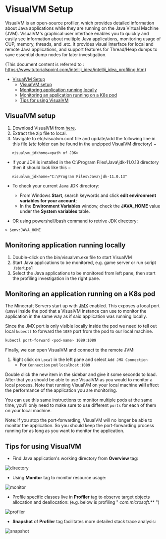 # VisualVM Setup

VisualVM is an open-source profiler, which provides detailed information about Java applications while they are running on the Java Virtual Machine (JVM). VisualVM's graphical user interface enables you to quickly and easily see information about multiple Java applications, monitoring usage of CUP, memory, threads, and .etc. It provides visual interface for local and remote Java applications, and support features for Thread/Heap dumps to save essential dump nodes for later investigation.

(This document content is referred to : <https://www.tutorialspoint.com/intellij_idea/intellij_idea_profiling.htm>)

- [VisualVM Setup](#visualvm-setup)
  - [VisualVM setup](#visualvm-setup-1)
  - [Monitoring application running locally](#monitoring-application-running-locally)
  - [Monitoring an application running on a K8s pod](#monitoring-an-application-running-on-a-k8s-pod)
  - [Tips for using VisualVM](#tips-for-using-visualvm)


## VisualVM setup

1. Download VisualVM from [here](https://visualvm.github.io/download.html).
2. Extract the zip file to local.
3. Navigate to etc/visualvm.conf file and update/add the following line in this file (*etc* folder can be found in the unzipped VisualVM directory) −
```
   visualvm_jdkhome=<path of JDK>
```
   - If your JDK is installed in the C:\Program Files\Java\jdk-11.0.13 directory then it should look like this −
```
   visualvm_jdkhome="C:\Program Files\Java\jdk-11.0.13"
```
   - To check your current Java JDK directory: 
     - From Windows **Start**, search keywords and click **edit environment variables for your account**; 
     - In the **Environment Variables** window, check the **JAVA_HOME** value under the **System variables** table.

   - OR using powershell/bash command to retrive JDK directory:
   ```
   > $env:JAVA_HOME
   ```
## Monitoring application running locally

1. Double-click on the bin/visualvm.exe file to start VisualVM
2. Start Java applications to be monitored, e.g. game server or run script ./start.ps1
3. Select the Java applications to be monitored from left pane, then start the profiling investigation in the right pane. 

## Monitoring an application running on a K8s pod

The Minecraft Servers start up with
[JMX](https://www.baeldung.com/java-management-extensions) enabled. This exposes
a local port (`1089`) inside the pod that a VisualVM instance can use to monitor
the application in the same way as if said application was running locally.

Since the JMX port is only visible locally inside the pod we need to tell out
local `kubectl` to forward the `1089` port from the pod to our local machine. 

```bash
kubectl port-forward <pod-name> 1089:1089
```

Finally, we can open VisualVM and connect to the remote JVM:

1. Right click on `Local` in the left pane and select `Add JMX Connection`
   - For `Connection` put `localhost:1089`

Double click the new item in the sidebar and give it some seconds to load. After
that you should be able to use VisualVM as you would to monitor a local process.
Note that running VisualVM on your local machine **will** affect the performance
of the application you are monitoring.

You can use this same instructions to monitor multiple pods at the same time,
you'll only need to make sure to use different `ports` for each of them on your
local machine.

Note: if you stop the port-forwarding, VisualVM will no longer be able to
monitor the application. So you should keep the port-forwarding process running
for as long as you want to monitor the application.

## Tips for using VisualVM 

- Find Java application's working directory from **Overview** tag:

![directory](https://user-images.githubusercontent.com/73333032/193342933-0d24a1b6-d3d5-47c1-998c-0f61abbf32c3.png)

- Using **Monitor** tag to monitor resource usage:

![monitor](https://user-images.githubusercontent.com/73333032/193343156-bff01ae9-5187-40e3-80d6-212a0e0b655c.png)

- Profile specific classes live in **Profiler** tag to observe target objects allocation and deallocation: (e.g. below is profiling " *com.microsoft.*** ") 

![profiler](https://user-images.githubusercontent.com/73333032/193343229-b022781c-3b57-461d-8b8c-981782a23892.png)

- **Snapshot** of **Profiler** tag facilitates more detailed stack trace analysis:

![snapshot](https://user-images.githubusercontent.com/73333032/193343299-2eb45297-187e-445c-b050-705fe3f0c929.png)

